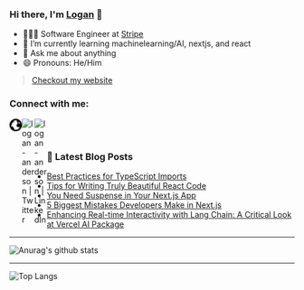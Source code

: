 ### Hi there, I'm [Logan][website] 👋

- 👨🏻‍💻 Software Engineer at [Stripe](https://stripe.com)
- 🌱 I’m currently learning machinelearning/AI, nextjs, and react
- 💬 Ask me about anything
- 😄 Pronouns: He/Him

> [Checkout my website][website]



### Connect with me:

<p>


[<img align="left" alt="logan-anderson" width="22px" src="https://raw.githubusercontent.com/iconic/open-iconic/master/svg/globe.svg" />][website]
[<img align="left" alt="logan-anderson | Twitter" width="22px" src="https://cdn.jsdelivr.net/npm/simple-icons@v3/icons/twitter.svg" />][twitter]
[<img align="left" alt="logan-anderson | LinkedIn" width="22px" src="https://cdn.jsdelivr.net/npm/simple-icons@v3/icons/linkedin.svg" />][linkedin]


</p>
<br />
<br />


<!-- ### Languages and Tools:

<br />
<br /> -->


### 📕 Latest Blog Posts
<!-- BLOG-POST-LIST:START -->
- [Best Practices for TypeScript Imports](https://logan.codes/blog/beautiful-ts-code)
- [Tips for Writing Truly Beautiful React Code](https://logan.codes/blog/beautiful-react-code)
- [You Need Suspense in Your Next.js App](https://logan.codes/blog/you-need-suspense)
- [5 Biggest Mistakes Developers Make in Next.js](https://logan.codes/blog/5-mistakes-developers-make-in-nextjs)
- [Enhancing Real-time Interactivity with Lang Chain: A Critical Look at Vercel AI Package](https://logan.codes/blog/why-im-ditching-vercel-ai)
<!-- BLOG-POST-LIST:END -->

---

![Anurag's github stats](https://github-readme-stats.vercel.app/api?username=logan-anderson&count_private=true&show_icons=true&hide=stars)

---

![Top Langs](https://github-readme-stats.vercel.app/api/top-langs/?username=logan-anderson&layout=compact)


[website]: https://logan.codes
[twitter]: https://twitter.com/logan_codes
[linkedin]: https://www.linkedin.com/in/logan-anderson-tech/
[blog]: https://logan.codes
